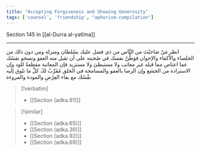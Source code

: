 ```yaml
---
title: "Accepting Forgiveness and Showing Generosity"
tags: ['counsel', 'friendship', "aphorism-compilation"]
---
```


 Section 145 in [[al-Durra al-yatīma]]

---
انظر مَنْ صَاحبْتَ من النَّاس من ذي فضل عليك بسُلطان ومنزلة ومن دون ذلك من الخلصاء والأكفاء والإخوان فوَطِّنْ نفسك في صُحبته على أن تقبل منه العفو وتسخو نفسُك عما اعتاص مما قبله غير معاتب ولا مستبطئ ولا مستزيد فإن المعاتبة مقطعةٌ للود وإن الاستزادة من الجشع وإن الرضا بالعفو والمسامحة في الخلق مُقَرِّبٌ لكَ كلَّ ما تتُوق إليه نفْسُك مع بقاء العِرْضِ والمودة والمروءة

> [!verbatim]
> - [[Section (adka.91)]]

> [!similar]
> - [[Section (adka.65)]]
> - [[Section (adka.36)]]
> - [[Section (adka.92)]]
> - [[Section (adka.69)]]
